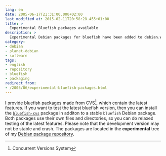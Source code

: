 ```yaml
---
lang: en
date: 2005-06-17T21:31:00.000+02:00
last_modified_at: 2015-02-11T20:58:28.455+01:00
title: >
  Experimental Bluefish packages available
description: >
  Experimental Debian packages for bluefish have been added to debian.wgdd.de.
category:
- debian
- planet-debian
- software
tags:
- english
- repository
- bluefish
- packaging
redirect_from:
- /2005/06/experimental-bluefish-packages.html
---
```


I provide bluefish packages made from CVS[^1], which contain the latest
features. If you want to test the latest bluefish version, then you can install
the [`bluefish-cvs`][bluefish-cvs] package in additon to a stable `bluefish`
Debian package. Both packages use their own files and directories, so you can
do relaxed testing of the latest features. Please note that the development
version may not be stable and crash. The packages are located in the
**experimental** tree of my [Debian package repository][repository].

[^1]: Concurrent Versions System

[bluefish-cvs]: apt+http://debian.wgdd.de?package=bluefish-cvs?dist=experimental?section=main
[repository]: http://debian.wgdd.de/debian/

<!-- vim: set tw=79 ts=2 sw=2 ai si et: -->
